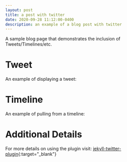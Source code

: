 ```yaml
---
layout: post
title: a post with twitter
date: 2020-09-28 11:12:00-0400
description: an example of a blog post with twitter
---
```

A sample blog page that demonstrates the inclusion of Tweets/Timelines/etc.

# Tweet
An example of displaying a tweet:
<!--{% twitter https://twitter.com/rubygems/status/518821243320287232 %}-->

# Timeline
An example of pulling from a timeline:
<!--{% twitter https://twitter.com/jekyllrb maxwidth=500 limit=3 %}-->

# Additional Details
For more details on using the plugin visit: [jekyll-twitter-plugin](https://github.com/rob-murray/jekyll-twitter-plugin){:target="\_blank"}
